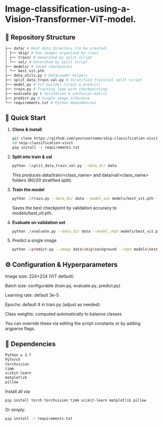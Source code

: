 # Image-classification-using-a-Vision-Transformer-ViT-model.

## 📂 Repository Structure

```bash
├── data/ # Root data directory (to be created)
│ ├── skip/ # Raw images organized by class
│ ├── train/ # Generated by split script
│ └── val/ # Generated by split script
├── models/ # Saved checkpoints
│ └── best_vit.pth
├── data_utils.py # DataLoader helpers
├── split_data_train_val.py # Stratified train/val split script
├── model.py # ViT builder (train & predict)
├── train.py # Training loop with checkpointing
├── evaluate.py # Validation & confusion matrix
├── predict.py # Single-image inference
└── requirements.txt # Python dependencies
```

## 🚀 Quick Start

1. **Clone & install**

   ```bash
   git clone https://github.com/yourusername/skip-classification-vivit.git
   cd skip-classification-vivit
   pip install -r requirements.txt
   ```

2. **Split into train & val**

   ```bash
   python .\split_data_train_val.py --data_dir data
   ```

   This produces data/train/<class_name> and data/val/<class_name> folders (80/20 stratified split).

3. **Train the model**

   ```bash
   python .\train.py --data_dir data --model_out models/best_vit.pth --epochs 2 --batch_size 8 --lr 3e-5
   ```

   Saves the best checkpoint by validation accuracy to models/best_vit.pth.

4. **Evaluate on validation set**

   ```bash
   python .\evaluate.py --data_dir data --model_ckpt models/best_vit.pth
   ```

5. Predict a single image
   ```bash
   python .\predict.py --image data\skip\background --ckpt models\best_vit.pth
   ```

## ⚙️ Configuration & Hyperparameters

Image size: 224×224 (ViT default)

Batch size: configurable (train.py, evaluate.py, predict.py)

Learning rate: default 3e-5

Epochs: default 4 in train.py (adjust as needed)

Class weights: computed automatically to balance classes

You can override these via editing the script constants or by adding argparse flags.

## 🔗 Dependencies

```bash
Python ≥ 3.7
PyTorch
torchvision
timm
scikit-learn
matplotlib
pillow
```

Install all via:

```bash
pip install torch torchvision timm scikit-learn matplotlib pillow
```

Or simply:

```bash
pip install -r requirements.txt

```
